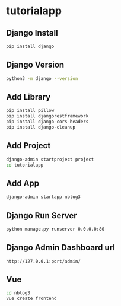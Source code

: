 # tutorialapp

## Django Install

```sh
pip install django
```

## Django Version

```sh
python3 -m django --version
```

## Add Library

```sh
pip install pillow
pip install djangorestframework
pip install django-cors-headers
pip install django-cleanup
```

## Add Project

```sh
django-admin startproject project 
cd tutorialapp
```

## Add App

```sh
django-admin startapp nblog3
```

## Django Run Server

```sh
python manage.py runserver 0.0.0.0:80
```

## Django Admin Dashboard url

```url
http://127.0.0.1:port/admin/
```

## Vue 

```sh
cd nblog3
vue create frontend
```